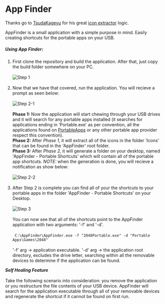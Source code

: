 # App Finder

Thanks go to [TsudaKageyu](https://github.com/TsudaKageyu) for his great [icon extractor](https://github.com/TsudaKageyu/IconExtractor) logic.

AppFinder is a small application with a simple purpose in mind. Easily creating shortcuts for the portable apps on your USB.

##### Using App Finder:

1. First clone the repository and build the application. After that, just copy the build folder somewhere on your PC. <br> <br>
    ![Step 1](http://i.imgur.com/A24pIPG.jpg) <br> <br>
2. Now that we have that covered, run the application. You will recieve a prompt as seen below: <br> <br>
    ![Step 2-1](http://i.imgur.com/l0CZgiT.jpg)       <br> <br>
**Phase 1:** Now the application will start chewing through your USB drives and it will search for any portable apps installed (it searches for applications ending in 'Portable.exe' as per convention, all the applications found on [PortableApps](http://portableapps.com/) or any other portable app provider respect this convention).<br>
**Phase 2:** After *Phase 1*, it will extract all of the icons in the folder 'Icons' that can be found in the 'AppFinder' root folder.<br>
**Phase 3:** After *Phase 2*, it will generate a folder on your desktop, named 'AppFinder - Portable Shortcuts' which will contain all of the portable app shortcuts. *NOTE:* when the generation is done, you will recieve a notification as show below:<br> <br>
   ![Step 2-2](http://i.imgur.com/BZjgZjk.jpg) <br> <br>
3. After Step 2 is complete you can find all of your the shortcuts to your portable apps in the folder 'AppFinder - Portable Shortcuts' on your Desktop.<br> <br>
  ![Step 3](http://i.imgur.com/llmBWFJ.jpg) <br><br>
  You can now see that all of the shortcuts point to the AppFinder application with two arguments: '-f' and '-d'.<br><br>
  ```  C:\AppFinder\AppFinder.exe -f "2048Portable.exe" -d "Portable Apps\Games\2048" ```<br><br>
 '-f' arg -> application executable.
 '-d' arg -> the application root directory, excludes the drive letter, searching within all the removable devices to determine if the application can be found.
 
***Self Healing Feature***<br><br>
Take the following scenario into consideration: you remove the application or you restructure the file contents of your USB device. AppFinder will search for the application executable through all of your removable devices and regenerate the shortcut if it cannot be found on first run.
